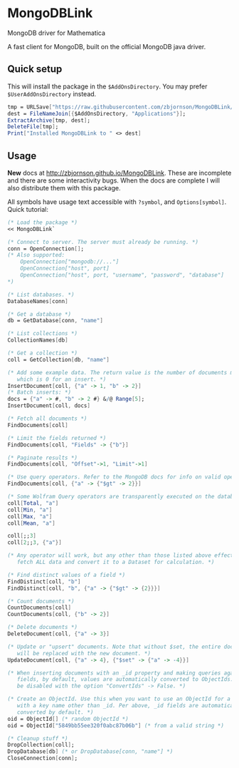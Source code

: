 # MongoDBLink
MongoDB driver for Mathematica

A fast client for MongoDB, built on the official MongoDB java driver.

## Quick setup

This will install the package in the `$AddOnsDirectory`. You may prefer `$UserAddOnsDirectory` instead.

```Mathematica
tmp = URLSave["https://raw.githubusercontent.com/zbjornson/MongoDBLink/master/MongoDBLink.zip"];
dest = FileNameJoin[{$AddOnsDirectory, "Applications"}];
ExtractArchive[tmp, dest];
DeleteFile[tmp];
Print["Installed MongoDBLink to " <> dest]
```

## Usage

**New** docs at http://zbjornson.github.io/MongoDBLink. These are incomplete and
there are some interactivity bugs. When the docs are complete I will also
distribute them with this package.

All symbols have usage text accessible with `?symbol`, and `Options[symbol]`. Quick tutorial:

```Mathematica
(* Load the package *)
<< MongoDBLink`

(* Connect to server. The server must already be running. *)
conn = OpenConnection[];
(* Also supported:
    OpenConnection["mongodb://..."]
    OpenConnection["host", port]
    OpenConnection["host", port, "username", "password", "database"]
*)

(* List databases. *)
DatabaseNames[conn]

(* Get a database *)
db = GetDatabase[conn, "name"]

(* List collections *)
CollectionNames[db]

(* Get a collection *)
coll = GetCollection[db, "name"]

(* Add some example data. The return value is the number of documents modified,
   which is 0 for an insert. *)
InsertDocument[coll, {"a" -> 1, "b" -> 2}]
(* Batch inserts: *)
docs = {"a" -> #, "b" -> 2 #} &/@ Range[5];
InsertDocument[coll, docs]

(* Fetch all documents *)
FindDocuments[coll]

(* Limit the fields returned *)
FindDocuments[coll, "Fields" -> {"b"}]

(* Paginate results *)
FindDocuments[coll, "Offset"->1, "Limit"->1]

(* Use query operators. Refer to the MongoDB docs for info on valid operators. *)
FindDocuments[coll, {"a" -> {"$gt" -> 2}}]

(* Some Wolfram Query operators are transparently executed on the database server: *)
coll[Total, "a"]
coll[Min, "a"]
coll[Max, "a"]
coll[Mean, "a"]

coll[;;3]
coll[2;;3, {"a"}]

(* Any operator will work, but any other than those listed above effectively
   fetch ALL data and convert it to a Dataset for calculation. *)

(* Find distinct values of a field *)
FindDistinct[coll, "b"]
FindDistinct[coll, "b", {"a" -> {"$gt" -> {2}}}]

(* Count documents *)
CountDocuments[coll]
CountDocuments[coll, {"b" -> 2}]

(* Delete documents *)
DeleteDocument[coll, {"a" -> 3}]

(* Update or "upsert" documents. Note that without $set, the entire document
   will be replaced with the new document. *)
UpdateDocument[coll, {"a" -> 4}, {"$set" -> {"a" -> -4}}]

(* When inserting documents with an _id property and making queries against _id
   fields, by default, values are automatically converted to ObjectIds. This can
   be disabled with the option "ConvertIds" -> False. *)

(* Create an ObjectId. Use this when you want to use an ObjectId for a field
   with a key name other than _id. Per above, _id fields are automatically
   converted by default. *)
oid = ObjectId[] (* random ObjectId *)
oid = ObjectId["5849bb55ee320f0abc87b06b"] (* from a valid string *)

(* Cleanup stuff *)
DropCollection[coll];
DropDatabase[db] (* or DropDatabase[conn, "name"] *)
CloseConnection[conn];
```
